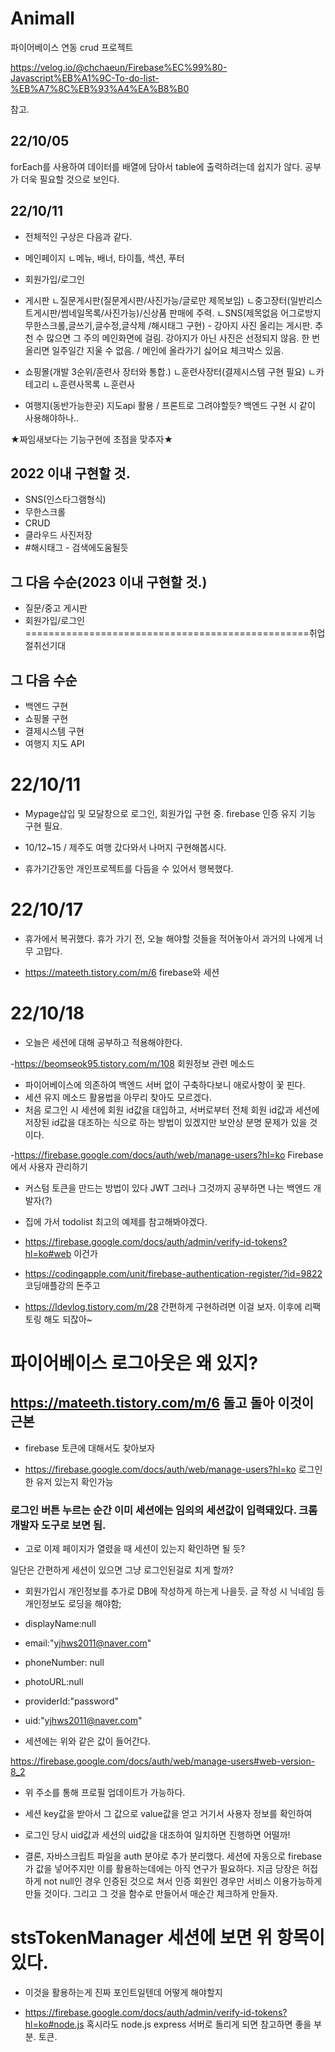 # Animall
파이어베이스 연동 crud 프로젝트

https://velog.io/@chchaeun/Firebase%EC%99%80-Javascript%EB%A1%9C-To-do-list-%EB%A7%8C%EB%93%A4%EA%B8%B0

참고.

## 22/10/05
forEach를 사용하여 데이터를 배열에 담아서 table에 출력하려는데 쉽지가 않다.
공부가 더욱 필요할 것으로 보인다.

## 22/10/11
- 전체적인 구상은 다음과 같다.

- 메인페이지
ㄴ메뉴, 배너, 타이틀, 섹션, 푸터

- 회원가입/로그인

- 게시판
ㄴ질문게시판(질문게시판/사진가능/글로만 제목보임)
ㄴ중고장터(일반리스트게시판/썸네일목록/사진가능)/신상품 판매에 주력.
ㄴSNS(제목없음 어그로방지 무한스크롤,글쓰기,글수정,글삭제 /해시태그 구현) - 강아지 사진 올리는 게시판. 추천 수 많으면 그 주의 메인화면에 걸림. 강아지가 아닌 사진은 선정되지 않음. 한 번 올리면 일주일간 지울 수 없음. / 메인에 올라가기 싫어요 체크박스 있음.

- 쇼핑몰(개발 3순위/훈련사 장터와 통합.)
ㄴ훈련사장터(결제시스템 구현 필요)
ㄴ카테고리
ㄴ훈련사목록
ㄴ훈련사

- 여행지(동반가능한곳)
지도api 활용 / 프론트로 그려야할듯? 백엔드 구현 시 같이 사용해야하나..

★짜임새보다는 기능구현에 초점을 맞추자★

## 2022 이내 구현할 것.
- SNS(인스타그램형식)
- 무한스크롤
- CRUD
- 클라우드 사진저장
- #해시태그 - 검색에도움될듯

## 그 다음 수순(2023 이내 구현할 것.)
- 질문/중고 게시판
- 회원가입/로그인
=================================================취업절취선기대
## 그 다음 수순
- 백엔드 구현
- 쇼핑몰 구현
- 결제시스템 구현
- 여행지 지도 API


# 22/10/11
- Mypage삽입 및 모달창으로 로그인, 회원가입 구현 중. firebase 인증 유지 기능 구현 필요.

- 10/12~15 / 제주도 여행 갔다와서 나머지 구현해봅시다.

- 휴가기간동안 개인프로젝트를 다듬을 수 있어서 행복했다.

# 22/10/17
- 휴가에서 복귀했다. 휴가 가기 전, 오늘 해야할 것들을 적어놓아서 과거의 나에게 너무 고맙다.

- https://mateeth.tistory.com/m/6 firebase와 세션

# 22/10/18
- 오늘은 세션에 대해 공부하고 적용해야한다.

-https://beomseok95.tistory.com/m/108 회원정보 관련 메소드 

- 파이어베이스에 의존하여 백엔드 서버 없이 구축하다보니 애로사항이 꽃 핀다.
- 세션 유지 메소드 활용법을 아무리 찾아도 모르겠다.
- 처음 로그인 시 세션에 회원 id값을 대입하고, 서버로부터 전체 회원 id값과 세션에 저장된 id값을 대조하는 식으로 하는 방법이 있겠지만 보안상 분명 문제가 있을 것이다.

-https://firebase.google.com/docs/auth/web/manage-users?hl=ko Firebase에서 사용자 관리하기

- 커스텀 토큰을 만드는 방법이 있다 JWT 그러나 그것까지 공부하면 나는 백엔드 개발자(?)
- 집에 가서 todolist 최고의 예제를 참고해봐야겠다.

- https://firebase.google.com/docs/auth/admin/verify-id-tokens?hl=ko#web 이건가

- https://codingapple.com/unit/firebase-authentication-register/?id=9822 코딩애플강의 돈주고 

- https://ldevlog.tistory.com/m/28 간편하게 구현하려면 이걸 보자. 이후에 리팩토링 해도 되잖아~

# 파이어베이스 로그아웃은 왜 있지?

## https://mateeth.tistory.com/m/6 돌고 돌아 이것이 근본

- firebase 토큰에 대해서도 찾아보자

- https://firebase.google.com/docs/auth/web/manage-users?hl=ko 로그인한 유저 있는지 확인가능

### 로그인 버튼 누르는 순간 이미 세션에는 임의의 세션값이 입력돼있다. 크롬 개발자 도구로 보면 됨.
- 고로 이제 페이지가 열렸을 때 세션이 있는지 확인하면 될 듯?

일단은 간편하게 세션이 있으면 그냥 로그인된걸로 치게 할까?

- 회원가입시 개인정보를 추가로 DB에 작성하게 하는게 나을듯. 글 작성 시 닉네임 등 개인정보도 로딩을 해야함;

- displayName:null
- email:"yjhws2011@naver.com"
- phoneNumber: null
- photoURL:null
- providerId:"password"
- uid:"yjhws2011@naver.com"

- 세션에는 위와 같은 값이 들어간다.

https://firebase.google.com/docs/auth/web/manage-users#web-version-8_2
- 위 주소를 통해 프로필 업데이트가 가능하다.

- 세션 key값을 받아서 그 값으로 value값을 얻고 거기서 사용자 정보를 확인하여
- 로그인 당시 uid값과 세션의 uid값을 대조하여 일치하면 진행하면 어떨까!

- 결론, 자바스크립트 파일을  auth 분야로 추가 분리했다. 세션에 자동으로 firebase가 값을 넣어주지만 이를 활용하는데에는 아직 연구가 필요하다. 지금 당장은 허접하게 not null인 경우 인증된 것으로 쳐서 인증 회원인 경우만 서비스 이용가능하게 만들 것이다. 그리고 그 것을 함수로 만들어서 매순간 체크하게 만들자.

# stsTokenManager 세션에 보면 위 항목이 있다.
- 이것을 활용하는게 진짜 포인트일텐데 어떻게 해야할지 

- https://firebase.google.com/docs/auth/admin/verify-id-tokens?hl=ko#node.js 혹시라도 node.js express 서버로 돌리게 되면 참고하면 좋을 부분. 토큰.
